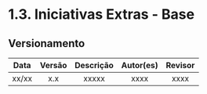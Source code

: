 # 1.3. Iniciativas Extras - Base



## Versionamento

| Data |Versão| Descrição | Autor(es) | Revisor |
|:----:|:----:|:---------:|:-----:|:-----:|
| xx/xx |  x.x  | xxxxx | xxxx | xxxx |